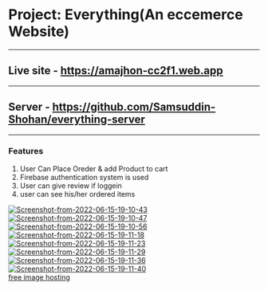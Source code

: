 # Project: Everything(An eccemerce Website)

---

## Live site - https://amajhon-cc2f1.web.app

---

## Server - https://github.com/Samsuddin-Shohan/everything-server

---

### Features

1. User Can Place Oreder & add Product to cart
2. Firebase authentication system is used
3. User can give review if loggein
4. user can see his/her ordered items

<a href="https://ibb.co/2PVQb0c"><img src="https://i.ibb.co/q9qfZLm/Screenshot-from-2022-06-15-19-10-43.png" alt="Screenshot-from-2022-06-15-19-10-43" border="0"></a>
<a href="https://ibb.co/D4ymNrq"><img src="https://i.ibb.co/TcSJZWC/Screenshot-from-2022-06-15-19-10-47.png" alt="Screenshot-from-2022-06-15-19-10-47" border="0"></a>
<a href="https://ibb.co/RpRMqq6"><img src="https://i.ibb.co/gMkXxxW/Screenshot-from-2022-06-15-19-10-56.png" alt="Screenshot-from-2022-06-15-19-10-56" border="0"></a>
<a href="https://ibb.co/xGGz0w7"><img src="https://i.ibb.co/XppFg6C/Screenshot-from-2022-06-15-19-11-18.png" alt="Screenshot-from-2022-06-15-19-11-18" border="0"></a>
<a href="https://ibb.co/SnQ6x0W"><img src="https://i.ibb.co/cFbyvtM/Screenshot-from-2022-06-15-19-11-23.png" alt="Screenshot-from-2022-06-15-19-11-23" border="0"></a>
<a href="https://ibb.co/K0GB3tQ"><img src="https://i.ibb.co/mDBdMnY/Screenshot-from-2022-06-15-19-11-29.png" alt="Screenshot-from-2022-06-15-19-11-29" border="0"></a>
<a href="https://ibb.co/LpNcLTD"><img src="https://i.ibb.co/GPH8KZf/Screenshot-from-2022-06-15-19-11-36.png" alt="Screenshot-from-2022-06-15-19-11-36" border="0"></a>
<a href="https://ibb.co/Sw1vt4M"><img src="https://i.ibb.co/3m8hp9j/Screenshot-from-2022-06-15-19-11-40.png" alt="Screenshot-from-2022-06-15-19-11-40" border="0"></a><br /><a target='_blank' href='https://imgbb.com/'>free image hosting</a><br />
